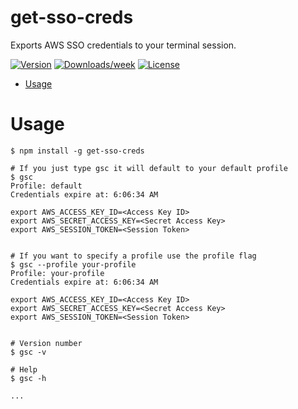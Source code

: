 get-sso-creds
=============

Exports AWS SSO credentials to your terminal session.

[![Version](https://img.shields.io/npm/v/get-sso-creds.svg)](https://npmjs.org/package/get-sso-creds)
[![Downloads/week](https://img.shields.io/npm/dw/get-sso-creds.svg)](https://npmjs.org/package/get-sso-creds)
[![License](https://img.shields.io/npm/l/get-sso-creds.svg)](https://github.com/JamesChung/get-sso-creds/blob/main/LICENSE)

<!-- toc -->
* [Usage](#usage)
<!-- tocstop -->
# Usage
<!-- usage -->
```sh-session
$ npm install -g get-sso-creds

# If you just type gsc it will default to your default profile
$ gsc
Profile: default
Credentials expire at: 6:06:34 AM

export AWS_ACCESS_KEY_ID=<Access Key ID>
export AWS_SECRET_ACCESS_KEY=<Secret Access Key>
export AWS_SESSION_TOKEN=<Session Token>


# If you want to specify a profile use the profile flag
$ gsc --profile your-profile
Profile: your-profile
Credentials expire at: 6:06:34 AM

export AWS_ACCESS_KEY_ID=<Access Key ID>
export AWS_SECRET_ACCESS_KEY=<Secret Access Key>
export AWS_SESSION_TOKEN=<Session Token>


# Version number
$ gsc -v

# Help
$ gsc -h

...
```
<!-- usagestop -->

